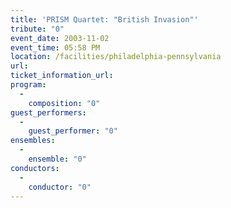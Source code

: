 ```yaml
---
title: 'PRISM Quartet: "British Invasion"'
tribute: "0"
event_date: 2003-11-02
event_time: 05:58 PM
location: /facilities/philadelphia-pennsylvania
url: 
ticket_information_url: 
program: 
  -
    composition: "0"
guest_performers: 
  -
    guest_performer: "0"
ensembles: 
  -
    ensemble: "0"
conductors: 
  -
    conductor: "0"
---
```

